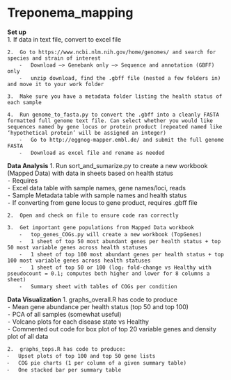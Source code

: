 # Treponema_mapping

**Set up**  
	1.	If data in text file, convert to excel file  
	  
	2.	Go to https://www.ncbi.nlm.nih.gov/home/genomes/ and search for species and strain of interest  
	    ⁃	Download —> Genebank only —> Sequence and annotation (GBFF) only  
	    ⁃	unzip download, find the .gbff file (nested a few folders in) and move it to your work folder  
	  
	3.	Make sure you have a metadata folder listing the health status of each sample  
	  
	4.	Run genome_to_fasta.py to convert the .gbff into a cleanly FASTA formatted full genome text file. Can select whether you would like sequences named by gene locus or protein product (repeated named like ‘hypothetical protein’ will be assigned an integer)  
	    ⁃	Go to http://eggnog-mapper.embl.de/ and submit the full genome FASTA  
	    ⁃	Download as excel file and rename as needed  

**Data Analysis**
	1.	Run sort_and_sumarize.py  to create a new workbook (Mapped Data) with data in sheets based on health status  
	    ⁃	Requires  
	       ⁃	Excel data table with sample names, gene names/loci, reads  
	       ⁃	Sample Metadata table with sample names and health status  
	       ⁃	If converting from gene locus to gene product, requires .gbff file  
	  
	2.	Open and check on file to ensure code ran correctly  
	  
	3.	Get important gene populations from Mapped Data workbook  
	    ⁃	top_genes_COGs.py will create a new workbook (TopGenes)  
	    ⁃	1 sheet of top 50 most abundant genes per health status + top 50 most variable genes across health statuses  
	    ⁃	1 sheet of top 100 most abundant genes per health status + top 100 most variable genes across health statuses  
	    ⁃	1 sheet of top 50 or 100 (log₂ fold-change vs Healthy with pseudocount = 0.1; computes both higher and lower for 8 columns a sheet)  
	    ⁃	Summary sheet with tables of COGs per condition  
  
**Data Visualization**
	1.	graphs_overall.R has code to produce  
	⁃	Mean gene abundance per health status (top 50 and top 100)  
	⁃	PCA of all samples (somewhat useful)  
	⁃	Volcano plots for each disease state vs Healthy  
	⁃	Commented out code for box plot of top 20 variable genes and density plot of all data  
	  
	2.	graphs_tops.R has code to produce:  
	⁃	Upset plots of top 100 and top 50 gene lists  
	⁃	COG pie charts (1 per column of a given summary table)  
	⁃	One stacked bar per summary table  
